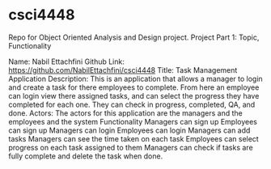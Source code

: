 # csci4448
Repo for Object Oriented Analysis and Design project. 
Project Part 1: Topic, Functionality

Name: Nabil Ettachfini 
Github Link: https://github.com/NabilEttachfini/csci4448
Title: Task Management Application
Description: This is an application that allows a manager to login and create a task for there employees to complete. From here an employee can login view there assigned tasks, and can select the progress they have completed for each one. They can check in progress, completed, QA, and done. 
Actors: The actors for this application are the managers and the employees and the system 
Functionality 
Managers can sign up
Employees can sign up
Managers can login
Employees can login
Managers can add tasks 
Managers can see the time taken on each task
Employees can select progress on each task assigned to them
Managers can check if tasks are fully complete and delete the task when done. 

